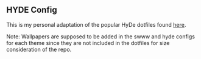 ## HYDE Config
This is my personal adaptation of the popular HyDe dotfiles found [here](https://github.com/HyDE-Project/HyDE).

Note: Wallpapers are supposed to be added in the swww and hyde configs for each theme since they are not included in the dotfiles for size consideration of the repo.
